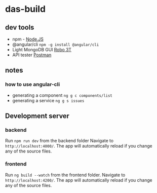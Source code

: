 # das-build

## dev tools
- npm - [Node.JS](https://nodejs.org/en/)
- @angular/cli ```npm -g install @angular/cli```
- Light MongoDB GUI [Robo 3T](https://robomongo.org/download)
- API tester [Postman](https://www.getpostman.com/)

## notes
### how to use angular-cli
- generating a component ```ng g c components/list```
- generating a service ```ng g s issues```


## Development server

### backend
Run `npm run dev` from the backend folder
Navigate to `http://localhost:4000/`. The app will automatically reload if you change any of the source files.

### frontend
Run `ng build --watch` from the frontend folder.
Navigate to `http://localhost:4200/`. The app will automatically reload if you change any of the source files.
